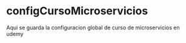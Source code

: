 # configCursoMicroservicios
Aqui se guarda la configuracion global de curso de microservicios en udemy

